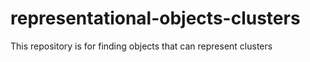 # representational-objects-clusters
This repository is for finding objects that can represent clusters
